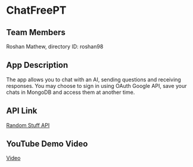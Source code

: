 # ChatFreePT


## Team Members

Roshan Mathew, directory ID: roshan98


## App Description

The app allows you to chat with an AI, sending questions and receiving responses. You may choose to sign in using OAuth Google API, save your chats in MongoDB and access them at another time.


## API Link

[Random Stuff API](https://api-docs.pgamerx.com/)


## YouTube Demo Video

[Video]()